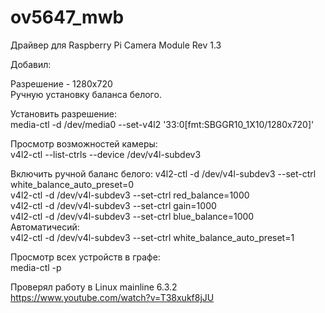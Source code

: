 # ov5647_mwb


Драйвер для Raspberry Pi Camera Module Rev 1.3  

Добавил:  

Разрешение - 1280x720  
Ручную установку баланса белого.  

Установить разрешение:  
media-ctl -d /dev/media0 --set-v4l2 '33:0[fmt:SBGGR10_1X10/1280x720]'  

Просмотр возможностей камеры:  
v4l2-ctl --list-ctrls --device /dev/v4l-subdev3  

Включить ручной баланс белого:
v4l2-ctl -d /dev/v4l-subdev3 --set-ctrl white_balance_auto_preset=0  
v4l2-ctl -d /dev/v4l-subdev3 --set-ctrl red_balance=1000  
v4l2-ctl -d /dev/v4l-subdev3 --set-ctrl gain=1000  
v4l2-ctl -d /dev/v4l-subdev3 --set-ctrl blue_balance=1000  
Автоматичесий:  
v4l2-ctl -d /dev/v4l-subdev3 --set-ctrl white_balance_auto_preset=1  

Просмотр всех устройств в графе:  
media-ctl  -p  

Проверял работу в Linux mainline 6.3.2  
https://www.youtube.com/watch?v=T38xukf8jJU  
 
